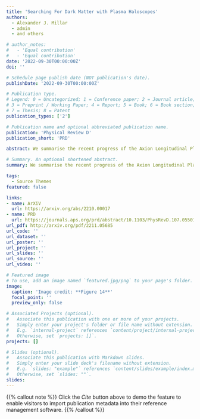 ```yaml
---
title: 'Searching For Dark Matter with Plasma Haloscopes'
authors: 
  - Alexander J. Millar
  - admin
  - and others   

# author_notes:
#   - 'Equal contribution'
#   - 'Equal contribution'
date: '2022-09-30T00:00:00Z'
doi: ''

# Schedule page publish date (NOT publication's date).
publishDate: '2022-09-30T00:00:00Z'

# Publication type.
# Legend: 0 = Uncategorized; 1 = Conference paper; 2 = Journal article;
# 3 = Preprint / Working Paper; 4 = Report; 5 = Book; 6 = Book section;
# 7 = Thesis; 8 = Patent
publication_types: ['2']

# Publication name and optional abbreviated publication name.
publication: 'Physical Review D'
publication_short: 'PRD'

abstract: We summarise the recent progress of the Axion Longitudinal Plasma HAloscope (ALPHA) Consortium, a new experimental collaboration to build a plasma haloscope to search for axions and dark photons. The plasma haloscope is a novel method for the detection of the resonant conversion of light dark matter to photons. ALPHA will be sensitive to QCD axions over almost a decade of parameter space, potentially discovering dark matter and resolving the Strong CP problem. Unlike traditional cavity haloscopes, which are generally limited in volume by the Compton wavelength of the dark matter, plasma haloscopes use a wire metamaterial to create a tuneable artificial plasma frequency, decoupling the wavelength of light from the Compton wavelength and allowing for much stronger signals. We develop the theoretical foundations of plasma haloscopes and discuss recent experimental progress. Finally, we outline a baseline design for ALPHA and show that a full-scale experiment could discover QCD axions over almost a decade of parameter space.

# Summary. An optional shortened abstract.
summary: We summarise the recent progress of the Axion Longitudinal Plasma HAloscope (ALPHA) Consortium, a new experimental collaboration to build a plasma haloscope to search for axions and dark photons.

tags:
  - Source Themes
featured: false

links:
- name: ArXiV
  url: https://arxiv.org/abs/2210.00017
- name: PRD
  url: https://journals.aps.org/prd/abstract/10.1103/PhysRevD.107.055013
url_pdf: http://arxiv.org/pdf/2211.05685
url_code: ''
url_dataset: ''
url_poster: ''
url_project: ''
url_slides: ''
url_source: ''
url_video: ''

# Featured image
# To use, add an image named `featured.jpg/png` to your page's folder.
image:
  caption: 'Image credit: **Figure 14**'
  focal_point: ''
  preview_only: false

# Associated Projects (optional).
#   Associate this publication with one or more of your projects.
#   Simply enter your project's folder or file name without extension.
#   E.g. `internal-project` references `content/project/internal-project/index.md`.
#   Otherwise, set `projects: []`.
projects: []

# Slides (optional).
#   Associate this publication with Markdown slides.
#   Simply enter your slide deck's filename without extension.
#   E.g. `slides: "example"` references `content/slides/example/index.md`.
#   Otherwise, set `slides: ""`.
slides:
---
```


{{% callout note %}}
Click the _Cite_ button above to demo the feature to enable visitors to import publication metadata into their reference management software.
{{% /callout %}}

<!-- Supplementary notes can be added here, including [code and math](https://wowchemy.com/docs/content/writing-markdown-latex/). -->
